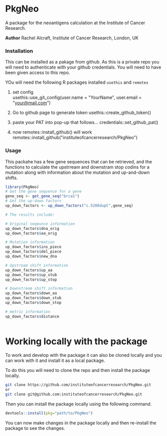 # PkgNeo
A package for the neoantigens calculation at the Institute of Cancer Research.  

**Author** Rachel Alcraft, Institute of Cancer Research, London, UK  

### Installation
This can be installed as a pakage from github. As this is a private repo you will need to authenticate with your github credentials. You will need to have been given access to this repo.   

YOu will need the following R packages installed `usethis` and `remotes`

1. set config  
usethis::use_git_config(user.name = "YourName", user.email = "your@mail.com")

2. Go to github page to generate token
usethis::create_github_token() 

3. paste your PAT into pop-up that follows...
credentials::set_github_pat()

4. now remotes::install_github() will work
remotes::install_github("instituteofcancerresearch/PkgNeo")

### Usage
This packahe has a few gene sequences that can be retrieved, and the functions to calculate the upstrream and downstram stop codins for a mutation along with information about the mutation and up-and-down shifts.        

```R
library(PkgNeo)
# Get the gene sequence for a gene
gene_seq <- get_gene_seq("brca1")
# Get the up-down factors
up_down_factors <- up_down_factors("c.5266dupC",gene_seq)

# The results include:

# Original seqeunce information
up_down_factors$dna_orig
up_down_factors$aa_orig      

# Mutation information
up_down_factors$ins_piece
up_down_factors$del_piece
up_down_factors$new_dna

# Upstream shift information
up_down_factors$up_aa
up_down_factors$up_stub
up_down_factors$up_stop

# Downstream shift information
up_down_factors$down_aa
up_down_factors$down_stub
up_down_factors$down_stop

# metric information
up_down_factors$distance      
      
```

# Working locally with the package
To work and develop with the package it can also be cloned locally and you can work with it and install it as a local package.

To do this you will need to clone the repo and then install the package locally.  

```Bash
git clone https://github.com/instituteofcancerresearch/PkgNeo.git
or 
git clone git@github.com:instituteofcancerresearch/PkgNeo.git
```

Then you can install the package locally using the following command.  

```R
devtools::install(pkg="path/to/PkgNeo")
```

You can now make changes in the package locally and then re-install the package to see the changes.  

